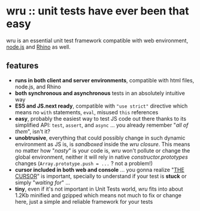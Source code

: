 wru :: unit tests have ever been that easy
==========================================

wru is an essential unit test framework compatible with web environment, [node.js](http://nodejs.org/) and [Rhino](http://www.mozilla.org/rhino/) as well.

features
--------

  * **runs in both client and server environments**, compatible with html files, node.js, and Rhino
  * **both synchronous and asynchronous** tests in an absolutely intuitive way
  * **ES5 and JS.next ready**, compatible with `"use strict"` directive which means no `with` statements, `eval`, misused `this` references
  * **easy**, probably the easiest way to test JS code out there thanks to its simplified API: `test`, `assert`, and `async` ... you already remember "*all of them*", isn't it?
  * **unobtrusive**, everything that could possibly change in such dynamic environment as JS is, is *sandboxed* inside the *wru closure*. This means no matter how "*nasty*" is your code is, *wru* won't pollute or change the global environment, neither it will rely in native *constructor.prototypes* changes (`Array.prototype.push = ...` ? not a problem!)
  * **cursor included in both web and console** ... you gonna realize "[THE CURSOR](http://www.3site.eu/cursor/)" is important, specially to understand if your test is **stuck** or simply "*waiting for*" ...
  * **tiny**, even if it's not important in Unit Tests world, *wru* fits into about 1.2Kb minified and gzipped which means not much to fix or change here, just a simple and reliable framework for your tests